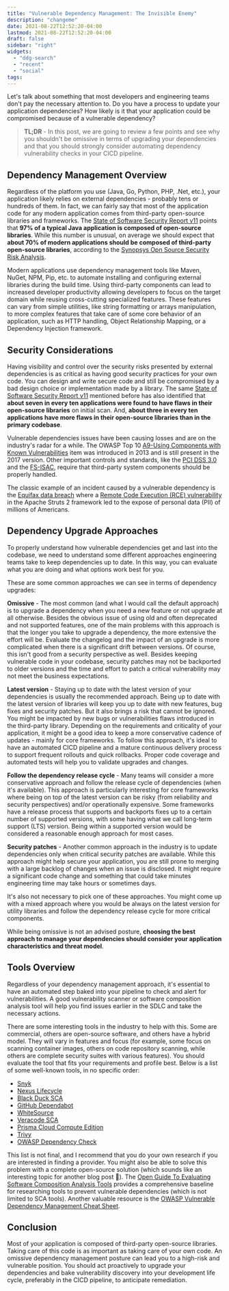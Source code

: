 ```yaml
---
title: "Vulnerable Dependency Management: The Invisible Enemy"
description: "changeme"
date: 2021-08-22T12:52:20-04:00
lastmod: 2021-08-22T12:52:20-04:00
draft: false
sidebar: "right"
widgets:
  - "ddg-search"
  - "recent"
  - "social"
tags:
---
```


Let's talk about something that most developers and engineering teams don't pay the necessary attention to. Do you have a process to update your application dependencies? How likely is it that your application could be compromised because of a vulnerable dependency?

> **TL;DR** - In this post, we are going to review a few points and see why you shouldn't be omissive in terms of upgrading your dependencies and that you should strongly consider automating dependency vulnerability checks in your CICD pipeline.

## Dependency Management Overview

Regardless of the platform you use (Java, Go, Python, PHP, .Net, etc.), your application likely relies on external dependencies - probably tens or hundreds of them. In fact, we can fairly say that most of the application code for any modern application comes from third-party open-source libraries and frameworks. The [State of Software Security Report v11](https://www.veracode.com/state-of-software-security-report) points that **97% of a typical Java application is composed of open-source libraries**. While this number is unusual, on average we should expect that **about 70% of modern applications should be composed of third-party open-source libraries**, according to the [Synopsys Opn Source Security Risk Analysis](https://www.synopsys.com/software-integrity/resources/analyst-reports/open-source-security-risk-analysis.html).

Modern applications use dependency management tools like Maven, NuGet, NPM, Pip, etc. to automate installing and configuring external libraries during the build time. Using third-party components can lead to increased developer productivity allowing developers to focus on the target domain while reusing cross-cutting specialized features. These features can vary from simple utilities, like string formatting or arrays manipulation, to more complex features that take care of some core behavior of an application, such as HTTP handling, Object Relationship Mapping, or a Dependency Injection framework.

## Security Considerations

Having visibility and control over the security risks presented by external dependencies is as critical as having good security practices for your own code. You can design and write secure code and still be compromised by a bad design choice or implementation made by a library. The same [State of Software Security Report v11]((https://www.veracode.com/state-of-software-security-report)) mentioned before has also identified that **about seven in every ten applications were found to have flaws in their open-source libraries** on initial scan. And, **about three in every ten applications have more flaws in their open-source libraries than in the primary codebase**.

Vulnerable dependencies issues have been causing losses and are on the industry's radar for a while. The OWASP Top 10 [A9-Using Components with Known Vulnerabilities](https://owasp.org/www-project-top-ten/2017/A9_2017-Using_Components_with_Known_Vulnerabilities) item was introduced in 2013 and is still present in the 2017 version. Other important controls and standards, like the [PCI DSS 3.0](https://www.pcisecuritystandards.org/document_library?category=pcidss&document=pci_dss) and the [FS-ISAC](https://www.fsisac.com/hubfs/Resources/FSISAC-ThirdPartySecurityControlTypes-Whitepaper_2015.pdf), require that third-party system components should be properly handled.

The classic example of an incident caused by a vulnerable dependency is the [Equifax data breach](https://www.trendmicro.com/en_us/research/17/c/cve-2017-5638-apache-struts-vulnerability-remote-code-execution.html) where a [Remote Code Execution (RCE) vulnerability](https://nvd.nist.gov/vuln/detail/CVE-2017-5638) in the Apache Struts 2 framework led to the expose of personal data (PII) of millions of Americans.

## Dependency Upgrade Approaches

To properly understand how vulnerable dependencies get and last into the codebase, we need to understand some different approaches engineering teams take to keep dependencies up to date. In this way, you can evaluate what you are doing and what options work best for you.

These are some common approaches we can see in terms of dependency upgrades:

**Omissive** - The most common (and what I would call the default approach) is to upgrade a dependency when you need a new feature or not upgrade at all otherwise. Besides the obvious issue of using old and often deprecated and not supported features, one of the main problems with this approach is that the longer you take to upgrade a dependency, the more extensive the effort will be. Evaluate the changelog and the impact of an upgrade is more complicated when there is a significant drift between versions. Of course, this isn't good from a security perspective as well. Besides keeping vulnerable code in your codebase, security patches may not be backported to older versions and the time and effort to patch a critical vulnerability may not meet the business expectations.

**Latest version** - Staying up to date with the latest version of your dependencies is usually the recommended approach. Being up to date with the latest version of libraries will keep you up to date with new features, bug fixes and security patches. But it also brings a risk that cannot be ignored. You might be impacted by new bugs or vulnerabilities flaws introduced in the third-party library. Depending on the requirements and criticality of your application, it might be a good idea to keep a more conservative cadence of updates - mainly for core frameworks. To follow this approach, it's ideal to have an automated CICD pipeline and a mature continuous delivery process to support frequent rollouts and quick rollbacks. Proper code coverage and automated tests will help you to validate upgrades and changes.

**Follow the dependency release cycle** - Many teams will consider a more conservative approach and follow the release cycle of dependencies (when it's available). This approach is particularly interesting for core frameworks where being on top of the latest version can be risky (from reliability and security perspectives) and/or operationally expensive. Some frameworks have a release process that supports and backports fixes up to a certain number of supported versions, with some having what we call long-term support (LTS) version. Being within a supported version would be considered a reasonable enough approach for most cases.

**Security patches** - Another common approach in the industry is to update dependencies only when critical security patches are available. While this approach might help secure your application, you are still prone to merging with a large backlog of changes when an issue is disclosed. It might require a significant code change and something that could take minutes engineering time may take hours or sometimes days.

It's also not necessary to pick one of these approaches. You might come up with a mixed approach where you would be always on the latest version for utility libraries and follow the dependency release cycle for more critical components.

While being omissive is not an advised posture, **choosing the best approach to manage your dependencies should consider your application characteristics and threat model**.

## Tools Overview

Regardless of your dependency management approach, it's essential to have an automated step baked into your pipeline to check and alert for vulnerabilities. A good vulnerability scanner or software composition analysis tool will help you find issues earlier in the SDLC and take the necessary actions.

There are some interesting tools in the industry to help with this. Some are commercial, others are open-source software, and others have a hybrid model. They will vary in features and focus (for example, some focus on scanning container images, others on code repository scanning, while others are complete security suites with various features). You should evaluate the tool that fits your requirements and profile best. Below is a list of some well-known tools, in no specific order:

* [Snyk](https://snyk.io/)
* [Nexus Lifecycle](https://www.sonatype.com/products/open-source-security-dependency-management?topnav=true)
* [Black Duck SCA](https://www.synopsys.com/blogs/software-security/manage-open-source-black-duck/)
* [GitHub Dependabot](https://docs.github.com/en/code-security/supply-chain-security/keeping-your-dependencies-updated-automatically/about-dependabot-version-updates)
* [WhiteSource](https://www.whitesourcesoftware.com/)
* [Veracode SCA](https://www.veracode.com/products/software-composition-analysis)
* [Prisma Cloud Compute Edition](https://docs.paloaltonetworks.com/prisma/prisma-cloud/prisma-cloud-admin-compute/vulnerability_management.html)
* [Trivy](https://aquasecurity.github.io/trivy)
* [OWASP Dependency Check](https://owasp.org/www-project-dependency-check/)

This list is not final, and I recommend that you do your own research if you are interested in finding a provider. You might also be able to solve this problem with a complete open-source solution (which sounds like an interesting topic for another blog post :slightly_smiling_face:). The [Open Guide To Evaluating Software Composition Analysis Tools](
https://www.linuxfoundation.org/wp-content/uploads/An-Open-Guide-To-Evaluating-Software-Composition-Analysis-Tools_V2.pdf) provides a comprehensive baseline for researching tools to prevent vulnerable dependencies (which is not limited to SCA tools). Another valuable resource is the [OWASP Vulnerable Dependency Management Cheat Sheet](https://cheatsheetseries.owasp.org/cheatsheets/Vulnerable_Dependency_Management_Cheat_Sheet.html).

## Conclusion

Most of your application is composed of third-party open-source libraries. Taking care of this code is as important as taking care of your own code. An omissive dependency management posture can lead you to a high-risk and vulnerable position. You should act proactively to upgrade your dependencies and bake vulnerability discovery into your development life cycle, preferably in the CICD pipeline, to anticipate remediation.
